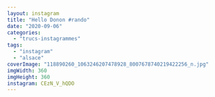 ```yaml
---
layout: instagram
title: "Hello Donon #rando"
date: "2020-09-06"
categories: 
  - "trucs-instagrammes"
tags: 
  - "instagram"
  - "alsace"
coverImage: "118890260_1063246207478928_8007678740219422256_n.jpg"
imgWidth: 360
imgHeight: 360
instagram: CEzN_V_hQDO
---
```

